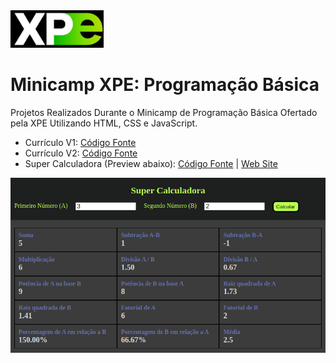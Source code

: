 <a href="https://www.xpeducacao.com.br/">
  <img src="./img/xpe_logo.jpeg" alt="site XPE" width="149" height="60" />
</a>


# Minicamp XPE: Programação Básica
Projetos Realizados Durante o Minicamp de Programação Básica Ofertado pela XPE Utilizando HTML, CSS e JavaScript.


- Currículo V1: [Código Fonte](https://github.com/vinitg96/Minicamp_XPE_Programacao_Basica/tree/main/curriculo-v1)
- Currículo V2: [Código Fonte](https://github.com/vinitg96/Minicamp_XPE_Programacao_Basica/tree/main/curriculo-v2)
- Super Calculadora (Preview abaixo): [Código Fonte](https://github.com/vinitg96/Minicamp_XPE_Programacao_Basica/tree/main/super_calculadora) | [Web Site](https://super-calculadora-xpe-vinicius.netlify.app/)

<a href="https://super-calculadora-xpe-vinicius.netlify.app/">
  <img src="./img/super_calculadora.png" alt="Web Site da Aplicação" width="" height="" />
</a>


